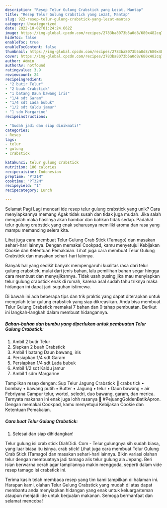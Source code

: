 ```yaml
---
description: "Resep Telur Gulung Crabstick yang Lezat, Mantap"
title: "Resep Telur Gulung Crabstick yang Lezat, Mantap"
slug: 922-resep-telur-gulung-crabstick-yang-lezat-mantap
category: Uncategorized
date: 2022-10-02T01:24:24.662Z
image: https://img-global.cpcdn.com/recipes/2783ba8073b5a0d8/680x482cq70/telur-gulung-crabstick-foto-resep-utama.jpg
hideToc: false
enableToc: true
enableTocContent: false
thumbnail: https://img-global.cpcdn.com/recipes/2783ba8073b5a0d8/680x482cq70/telur-gulung-crabstick-foto-resep-utama.jpg
cover: https://img-global.cpcdn.com/recipes/2783ba8073b5a0d8/680x482cq70/telur-gulung-crabstick-foto-resep-utama.jpg
author: Admin
authorAv: notfound
ratingvalue: 3.9
reviewcount: 24
recipeingredient:
- "2 butir Telur"
- "2 buah Crabstick"
- "1 batang Daun bawang iris"
- "1/4 sdt Garam"
- "1/4 sdt Lada bubuk"
- "1/2 sdt Kaldu jamur"
- "1 sdm Margarine"
recipeinstructions:

- "Sudah jadi dan siap dinikmati!"
categories:
- Resep
tags:
- telur
- gulung
- crabstick

katakunci: telur gulung crabstick 
nutrition: 186 calories
recipecuisine: Indonesian
preptime: "PT21M"
cooktime: "PT32M"
recipeyield: "1"
recipecategory: Lunch

---
```



Selamat Pagi Lagi mencari ide resep telur gulung crabstick yang unik? Cara menyiapkannya memang Agak tidak susah dan tidak juga mudah. Jika salah mengolah maka hasilnya akan hambar dan bahkan tidak sedap. Padahal telur gulung crabstick yang enak seharusnya memiliki aroma dan rasa yang mampu memancing selera kita.


Lihat juga cara membuat Telur Gulung Crab Stick (Tamago) dan masakan sehari-hari lainnya. Dengan memakai Cookpad, kamu menyetujui Kebijakan Cookie dan Ketentuan Pemakaian. Lihat juga cara membuat Telur Gulung Crabstick dan masakan sehari-hari lainnya.

Banyak hal yang sedikit banyak mempengaruhi kualitas rasa dari telur gulung crabstick, mulai dari jenis bahan, lalu pemilihan bahan segar hingga cara membuat dan menyajikannya. Tidak usah pusing jika mau menyiapkan telur gulung crabstick enak di rumah, karena asal sudah tahu triknya maka hidangan ini dapat jadi suguhan istimewa.


Di bawah ini ada beberapa tips dan trik praktis yang dapat diterapkan untuk mengolah telur gulung crabstick yang siap dikreasikan. Anda bisa membuat Telur Gulung Crabstick memakai 7 bahan dan 0 tahap pembuatan. Berikut ini langkah-langkah dalam membuat hidangannya.

<!--inarticleads1-->

##### Bahan-bahan dan bumbu yang diperlukan untuk pembuatan Telur Gulung Crabstick:

1. Ambil 2 butir Telur
1. Siapkan 2 buah Crabstick
1. Ambil 1 batang Daun bawang, iris
1. Persiapkan 1/4 sdt Garam
1. Persiapkan 1/4 sdt Lada bubuk
1. Ambil 1/2 sdt Kaldu jamur
1. Ambil 1 sdm Margarine


Tampilkan resep dengan: Sup Telur Jagung Crabstick 🍲 crabs tick • bombay • bawang putih • Butter • Jagung • telur • Daun bawang • air Febriyana Campur telur, wortel, seledri, duo bawang, garam, dan merica. Ternyata makanan ini enak juga lohh rasanya 🤤 #PejuangGoldenBatikApron. Dengan memakai Cookpad, kamu menyetujui Kebijakan Cookie dan Ketentuan Pemakaian. 

<!--inarticleads2-->

##### Cara buat Telur Gulung Crabstick:


1. Selesai dan siap dihidangkan!

Telur gulung isi crab stick DiahDidi. Com - Telur gulungnya sih sudah biasa, yang luar biasa itu isinya. crab stick! Lihat juga cara membuat Telur Gulung Crab Stick (Tamago) dan masakan sehari-hari lainnya. Bikin variasi olahan telur dengan membuatnya jadi tamago alis telur gulung ala Jepang. Beri isian berwarna cerah agar tampilannya makin menggoda, seperti dalam vide resep tamago isi crabstick ini. 

Terima kasih telah membaca resep yang tim kami tampilkan di halaman ini. Harapan kami, olahan Telur Gulung Crabstick yang mudah di atas dapat membantu anda menyiapkan hidangan yang enak untuk keluarga/teman ataupun menjadi ide untuk berjualan makanan. Semoga bermanfaat dan selamat mencoba!
